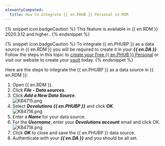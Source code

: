 ```yaml
---
eleventyComputed:
  title: How to Integrate {{ en.PHUB }} Personal in RDM
---
```

{% snippet icon.badgeCaution %}
This feature is available in {{ en.RDM }} 2020.3.12 and higher..
{% endsnippet %}

{% snippet icon.badgeCaution %}
To integrate {{ en.PHUBP }} as a data source in {{ en.RDM }} you will be required to create it in your ***{{ en.DA }}*** Follow the steps in this topic to [create your Free {{ en.PHUB }} Personal](/hub/getting-started/create-hub/hub-personal/) or visit our website to create your [vault](https://password.devolutions.net/personal) today.
{% endsnippet %}

Here are the steps to integrate the {{ en.PHUBP }} as a data source in {{ en.RDM }}:  

1. Open {{ en.RDM }}.
1. Click ***File - Data sources***.
1. Click ***Add a New Data Source***.  
![KB4715.png](/img/en/kb/KB4715.png)
1. Select ***Devolutions {{ en.PHUBP }}*** and click ***OK***.  
![KB4716.png](/img/en/kb/KB4716.png)
1. Enter a ***Name*** for your data source.
1. For the ***Username***, enter your ***Devolutions account*** email and click OK.  
![KB4718.png](/img/en/kb/KB4718.png)
1. Click ***OK*** to close and save the {{ en.PHUBP }} data source.
1. Authenticate with your ***{{ en.DA }}*** and you should be all set.
